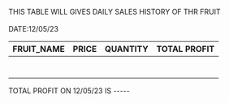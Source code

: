 THIS TABLE WILL GIVES  DAILY SALES HISTORY OF THR FRUIT\
\
DATE:12/05/23

|  FRUIT_NAME 	|  PRICE 	| QUANTITY| TOTAL PROFIT
|---	|---	|---  |---|
|   	|   	|
|   	|   	|
|   	|   	|
|   	|   	|
|   	|   	|
|   	|   	|
|   	|   	|


TOTAL PROFIT ON 12/05/23 IS -----
